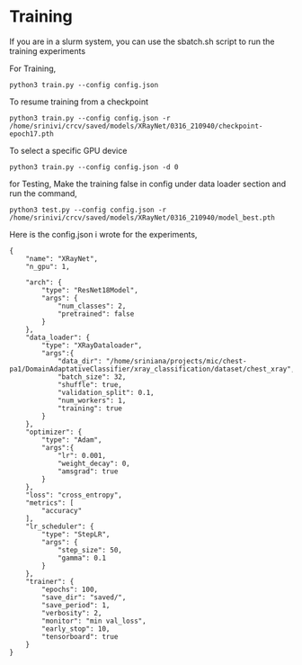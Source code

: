 # Training 

If you are in a slurm system, you can use the sbatch.sh script to run the training experiments

For Training,
```
python3 train.py --config config.json
```
To resume training from a checkpoint
```
python3 train.py --config config.json -r /home/srinivi/crcv/saved/models/XRayNet/0316_210940/checkpoint-epoch17.pth
```

To select a specific GPU device
```
python3 train.py --config config.json -d 0
```

for Testing, Make the training false in config under data loader section and run the command, 
```
python3 test.py --config config.json -r /home/srinivi/crcv/saved/models/XRayNet/0316_210940/model_best.pth
```

Here is the config.json i wrote for the experiments, 
```
{
    "name": "XRayNet",
    "n_gpu": 1,

    "arch": {
        "type": "ResNet18Model",
        "args": {
            "num_classes": 2,
            "pretrained": false
        }
    },
    "data_loader": {
        "type": "XRayDataloader",
        "args":{
            "data_dir": "/home/sriniana/projects/mic/chest-pa1/DomainAdaptativeClassifier/xray_classification/dataset/chest_xray",
            "batch_size": 32,
            "shuffle": true,
            "validation_split": 0.1,
            "num_workers": 1,
            "training": true
        }
    },
    "optimizer": {
        "type": "Adam",
        "args":{
            "lr": 0.001,
            "weight_decay": 0,
            "amsgrad": true
        }
    },
    "loss": "cross_entropy",
    "metrics": [
        "accuracy"
    ],
    "lr_scheduler": {
        "type": "StepLR",
        "args": {
            "step_size": 50,
            "gamma": 0.1
        }
    },
    "trainer": {
        "epochs": 100,
        "save_dir": "saved/",
        "save_period": 1,
        "verbosity": 2,
        "monitor": "min val_loss",
        "early_stop": 10,
        "tensorboard": true
    }
}
```
